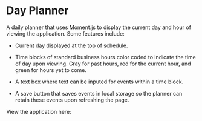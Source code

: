 # Day Planner 

A daily planner that uses Moment.js to display the current day and hour of viewing the application. Some features include:

* Current day displayed at the top of schedule.

* Time blocks of standard business hours color coded to indicate the time of day upon viewing. Gray for past hours, red for the current hour, and green for hours yet to come.

* A text box where text can be inputed for events within a time block.

* A save button that saves events in local storage so the planner can retain these events upon refreshing the page.

View the application here: 